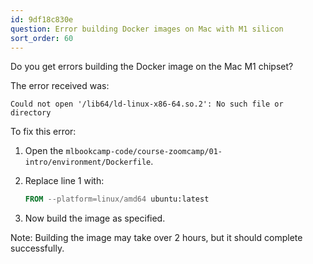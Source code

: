 ```yaml
---
id: 9df18c830e
question: Error building Docker images on Mac with M1 silicon
sort_order: 60
---
```


Do you get errors building the Docker image on the Mac M1 chipset?

The error received was:

```
Could not open '/lib64/ld-linux-x86-64.so.2': No such file or directory
```

To fix this error:

1. Open the `mlbookcamp-code/course-zoomcamp/01-intro/environment/Dockerfile`.

2. Replace line 1 with:
   
   ```dockerfile
   FROM --platform=linux/amd64 ubuntu:latest
   ```

3. Now build the image as specified.

Note: Building the image may take over 2 hours, but it should complete successfully.